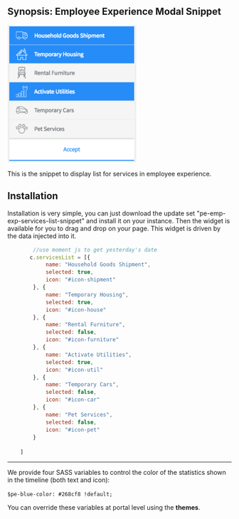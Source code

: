 ## Synopsis: Employee Experience Modal Snippet

![alt text](../images/pe-emp-exp-services-list.png "Services List")


This is the snippet to display list for services in employee experience.

## Installation

Installation is very simple, you can just download the update set "pe-emp-exp-services-list-snippet" and install it on your instance. Then the widget is available for you to drag and drop on your page. This widget is driven by the data injected into it.

```javascript
        //use moment js to get yesterday's date
       c.servicesList = [{
            name: "Household Goods Shipment",
            selected: true,
            icon: "#icon-shipment"
        }, {
            name: "Temporary Housing",
            selected: true,
            icon: "#icon-house"
        }, {
            name: "Rental Furniture",
            selected: false,
            icon: "#icon-furniture"
        }, {
            name: "Activate Utilities",
            selected: true,
            icon: "#icon-util"
        }, {
            name: "Temporary Cars",
            selected: false,
            icon: "#icon-car"
        }, {
            name: "Pet Services",
            selected: false,
            icon: "#icon-pet"
        }

    ]
```


***

We provide four SASS variables to control the color of the statistics shown in the timeline (both text and icon):

`$pe-blue-color: #268cf8 !default;`

You can override these variables at portal level using the **themes**.
